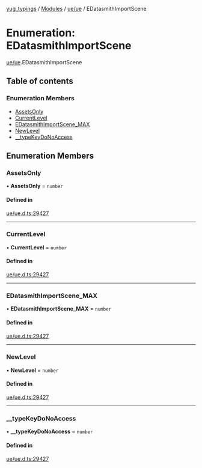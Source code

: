 [yug_typings](../README.md) / [Modules](../modules.md) / [ue/ue](../modules/ue_ue.md) / EDatasmithImportScene

# Enumeration: EDatasmithImportScene

[ue/ue](../modules/ue_ue.md).EDatasmithImportScene

## Table of contents

### Enumeration Members

- [AssetsOnly](ue_ue.EDatasmithImportScene.md#assetsonly)
- [CurrentLevel](ue_ue.EDatasmithImportScene.md#currentlevel)
- [EDatasmithImportScene\_MAX](ue_ue.EDatasmithImportScene.md#edatasmithimportscene_max)
- [NewLevel](ue_ue.EDatasmithImportScene.md#newlevel)
- [\_\_typeKeyDoNoAccess](ue_ue.EDatasmithImportScene.md#__typekeydonoaccess)

## Enumeration Members

### AssetsOnly

• **AssetsOnly** = `number`

#### Defined in

[ue/ue.d.ts:29427](https://github.com/YugMetaverse/yug_typings/blob/b7d9b19/ue/ue.d.ts#L29427)

___

### CurrentLevel

• **CurrentLevel** = `number`

#### Defined in

[ue/ue.d.ts:29427](https://github.com/YugMetaverse/yug_typings/blob/b7d9b19/ue/ue.d.ts#L29427)

___

### EDatasmithImportScene\_MAX

• **EDatasmithImportScene\_MAX** = `number`

#### Defined in

[ue/ue.d.ts:29427](https://github.com/YugMetaverse/yug_typings/blob/b7d9b19/ue/ue.d.ts#L29427)

___

### NewLevel

• **NewLevel** = `number`

#### Defined in

[ue/ue.d.ts:29427](https://github.com/YugMetaverse/yug_typings/blob/b7d9b19/ue/ue.d.ts#L29427)

___

### \_\_typeKeyDoNoAccess

• **\_\_typeKeyDoNoAccess** = `number`

#### Defined in

[ue/ue.d.ts:29427](https://github.com/YugMetaverse/yug_typings/blob/b7d9b19/ue/ue.d.ts#L29427)
